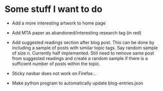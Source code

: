# Some stuff I want to do
* Add a more interesting artwork to home page
* Add MTA paper as abandoned/interesting research tag (in red)

* Add suggested readings section after blog post. This can be done by including a sample of posts with similar topic tags. Say random sample of size n. Currently half implemented. Still need to remove same post from suggested readings and create a random sample if there is a sufficient number of posts within the topic.

* Sticky navbar does not work on Firefox...
* Make python program to automatically update blog-entries.json
